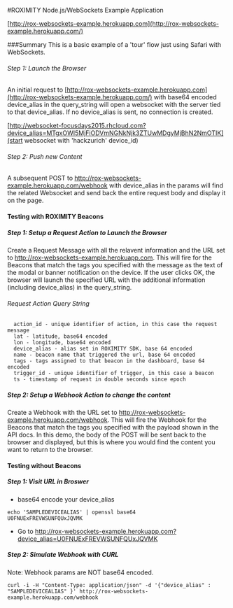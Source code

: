 #ROXIMITY Node.js/WebSockets Example Application

[http://rox-websockets-example.herokuapp.com](http://rox-websockets-example.herokuapp.com/)

###Summary 
This is a basic example of a 'tour' flow just using Safari with WebSockets. 

###### Step 1: Launch the Browser

An initial request to [http://rox-websockets-example.herokuapp.com](http://rox-websockets-example.herokuapp.com/) with base64 encoded device_alias in the query_string
will open a websocket with the server tied to that device_alias. If no device_alias is sent, no connection is created. 

[http://websocket-focusdays2015.rhcloud.com?device_alias=MTgxOWI5MjFiODVmNGNkNjk3ZTUwMDgyMjBhN2NmOTIK](start websocket with 'hackzurich' device_id)



###### Step 2: Push new Content

A subsequent POST to http://rox-websockets-example.herokuapp.com/webhook with device_alias in the params will find the related Websocket and 
send back the entire request body and display it on the page. 

#### Testing with ROXIMITY Beacons

##### Step 1: Setup a Request Action to Launch the Browser

Create a Request Message with all the relavent information and the URL set to http://rox-websockets-example.herokuapp.com.
This will fire for the Beacons that match the tags you specified with the message as the text of the modal or banner notification on the device. 
If the user clicks OK, the browser will launch the specified URL with the additional information (including device_alias) in the query_string. 

###### Request Action Query String
```
  action_id - unique identifier of action, in this case the request message
  lat - latitude, base64 encoded
  lon - longitude, base64 encoded
  device_alias - alias set in ROXIMITY SDK, base 64 encoded
  name - beacon name that triggered the url, base 64 encoded
  tags - tags assigned to that beacon in the dashboard, base 64 encoded
  trigger_id - unique identifier of trigger, in this case a beacon
  ts - timestamp of request in double seconds since epoch
```

##### Step 2: Setup a Webhook Action to change the content
Create a Webhook with the URL set to http://rox-websockets-example.herokuapp.com/webhook. 
This will fire the Webhook for the Beacons that match the tags you specified with the payload shown in the API docs. 
In this demo, the body of the POST will be sent back to the browser and displayed, but this is where you would find the content you want to return to the browser.

#### Testing without Beacons

##### Step 1: Visit URL in Broswer

* base64 encode your device_alias 
```
echo 'SAMPLEDEVICEALIAS' | openssl base64
U0FNUExFREVWSUNFQUxJQVMK
```
* Go to http://rox-websockets-example.herokuapp.com?device_alias=U0FNUExFREVWSUNFQUxJQVMK

##### Step 2: Simulate Webhook with CURL
Note: Webhook params are NOT base64 encoded.
```
curl -i -H "Content-Type: application/json" -d '{"device_alias" : "SAMPLEDEVICEALIAS" }' http://rox-websockets-example.herokuapp.com/webhook 
```
